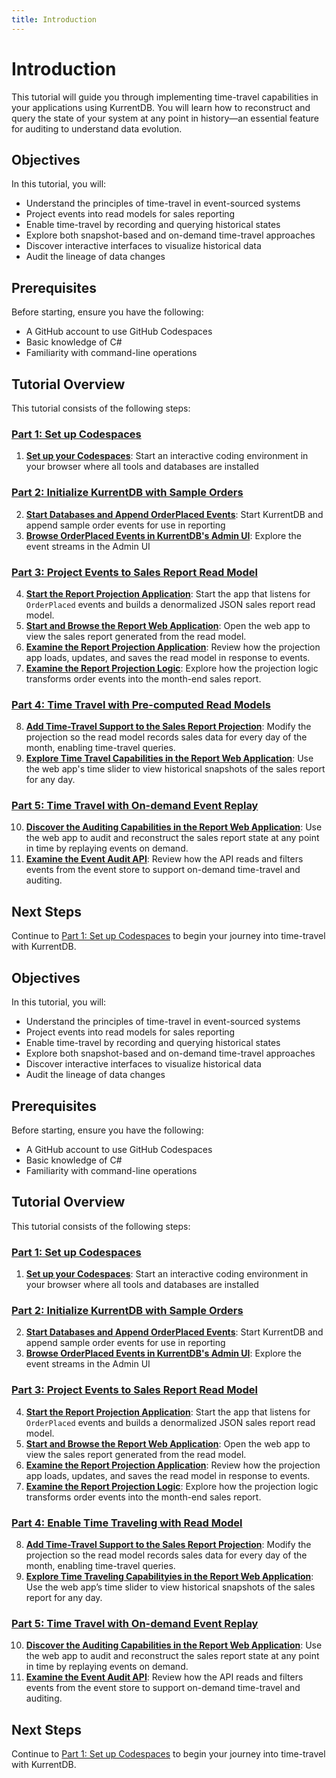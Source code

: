 ```yaml
---
title: Introduction
---
```


# Introduction

This tutorial will guide you through implementing time-travel capabilities in your applications using KurrentDB. You will learn how to reconstruct and query the state of your system at any point in history—an essential feature for auditing to understand data evolution.

## Objectives

In this tutorial, you will:

- Understand the principles of time-travel in event-sourced systems
- Project events into read models for sales reporting
- Enable time-travel by recording and querying historical states
- Explore both snapshot-based and on-demand time-travel approaches
- Discover interactive interfaces to visualize historical data
- Audit the lineage of data changes

## Prerequisites

Before starting, ensure you have the following:

- A GitHub account to use GitHub Codespaces
- Basic knowledge of C#
- Familiarity with command-line operations

## Tutorial Overview

This tutorial consists of the following steps:

### [Part 1: Set up Codespaces](/getting-started/use-cases/time-travel/tutorial-1.md)
1. **[Set up your Codespaces](/getting-started/use-cases/time-travel/tutorial-1.md#step-1-set-up-your-codespaces)**: Start an interactive coding environment in your browser where all tools and databases are installed

### [Part 2: Initialize KurrentDB with Sample Orders](/getting-started/use-cases/time-travel/tutorial-2.md)
2. **[Start Databases and Append OrderPlaced Events](/getting-started/use-cases/time-travel/tutorial-2.md#step-2-start-databases-and-append-orderplaced-event-to-kurrentdb)**: Start KurrentDB and append sample order events for use in reporting
3. **[Browse OrderPlaced Events in KurrentDB's Admin UI](/getting-started/use-cases/time-travel/tutorial-2.md#step-3-browse-orderplaced-events-in-kurrentdb-s-admin-ui)**: Explore the event streams in the Admin UI

### [Part 3: Project Events to Sales Report Read Model](/getting-started/use-cases/time-travel/tutorial-3.md)
4. **[Start the Report Projection Application](/getting-started/use-cases/time-travel/tutorial-3.md#step-4-start-the-report-projection-application)**: Start the app that listens for `OrderPlaced` events and builds a denormalized JSON sales report read model.
5. **[Start and Browse the Report Web Application](/getting-started/use-cases/time-travel/tutorial-3.md#step-5-start-and-browse-the-report-web-application)**: Open the web app to view the sales report generated from the read model.
6. **[Examine the Report Projection Application](/getting-started/use-cases/time-travel/tutorial-3.md#step-6-examine-the-report-projection-application)**: Review how the projection app loads, updates, and saves the read model in response to events.
7. **[Examine the Report Projection Logic](/getting-started/use-cases/time-travel/tutorial-3.md#step-7-examine-the-report-projection-logic)**: Explore how the projection logic transforms order events into the month-end sales report.

### [Part 4: Time Travel with Pre-computed Read Models](/getting-started/use-cases/time-travel/tutorial-4.md)
8. **[Add Time-Travel Support to the Sales Report Projection](/getting-started/use-cases/time-travel/tutorial-4.md#step-8-add-time-travel-support-to-sales-report-projection)**: Modify the projection so the read model records sales data for every day of the month, enabling time-travel queries.
9. **[Explore Time Travel Capabilities in the Report Web Application](/getting-started/use-cases/time-travel/tutorial-4.md#step-9-explore-time-travel-capability-in-the-report-web-application)**: Use the web app's time slider to view historical snapshots of the sales report for any day.

### [Part 5: Time Travel with On-demand Event Replay](/getting-started/use-cases/time-travel/tutorial-5.md)
10. **[Discover the Auditing Capabilities in the Report Web Application](/getting-started/use-cases/time-travel/tutorial-5.md#step-10-discover-the-auditing-capabilities-in-the-report-web-application)**: Use the web app to audit and reconstruct the sales report state at any point in time by replaying events on demand.
11. **[Examine the Event Audit API](/getting-started/use-cases/time-travel/tutorial-5.md#step-11-examine-the-event-audit-api)**: Review how the API reads and filters events from the event store to support on-demand time-travel and auditing.

## Next Steps

Continue to [Part 1: Set up Codespaces](/getting-started/use-cases/time-travel/tutorial-1.md) to begin your journey into time-travel with KurrentDB.

## Objectives

In this tutorial, you will:

- Understand the principles of time-travel in event-sourced systems
- Project events into read models for sales reporting
- Enable time-travel by recording and querying historical states
- Explore both snapshot-based and on-demand time-travel approaches
- Discover interactive interfaces to visualize historical data
- Audit the lineage of data changes

## Prerequisites

Before starting, ensure you have the following:

- A GitHub account to use GitHub Codespaces
- Basic knowledge of C#
- Familiarity with command-line operations

## Tutorial Overview

This tutorial consists of the following steps:

### [Part 1: Set up Codespaces](/getting-started/use-cases/time-travel/tutorial-1.md)
1. **[Set up your Codespaces](/getting-started/use-cases/time-travel/tutorial-1.md#step-1-set-up-your-codespaces)**: Start an interactive coding environment in your browser where all tools and databases are installed

### [Part 2: Initialize KurrentDB with Sample Orders](/getting-started/use-cases/time-travel/tutorial-2.md)
2. **[Start Databases and Append OrderPlaced Events](/getting-started/use-cases/time-travel/tutorial-2.md#step-2-start-databases-and-append-orderplaced-event-to-kurrentdb)**: Start KurrentDB and append sample order events for use in reporting
3. **[Browse OrderPlaced Events in KurrentDB's Admin UI](/getting-started/use-cases/time-travel/tutorial-2.md#step-3-browse-orderplaced-events-in-kurrentdb-s-admin-ui)**: Explore the event streams in the Admin UI

### [Part 3: Project Events to Sales Report Read Model](/getting-started/use-cases/time-travel/tutorial-3.md)
4. **[Start the Report Projection Application](/getting-started/use-cases/time-travel/tutorial-3.md#step-4-start-the-report-projection-application)**: Start the app that listens for `OrderPlaced` events and builds a denormalized JSON sales report read model.
5. **[Start and Browse the Report Web Application](/getting-started/use-cases/time-travel/tutorial-3.md#step-5-start-and-browse-the-report-web-application)**: Open the web app to view the sales report generated from the read model.
6. **[Examine the Report Projection Application](/getting-started/use-cases/time-travel/tutorial-3.md#step-6-examine-the-report-projection-application)**: Review how the projection app loads, updates, and saves the read model in response to events.
7. **[Examine the Report Projection Logic](/getting-started/use-cases/time-travel/tutorial-3.md#step-7-examine-the-report-projection-logic)**: Explore how the projection logic transforms order events into the month-end sales report.

### [Part 4: Enable Time Traveling with Read Model](/getting-started/use-cases/time-travel/tutorial-4.md)
8. **[Add Time-Travel Support to the Sales Report Projection](/getting-started/use-cases/time-travel/tutorial-4.md#step-8-add-time-traveling-support-to-sales-report-projection)**: Modify the projection so the read model records sales data for every day of the month, enabling time-travel queries.
9. **[Explore Time Traveling Capabilityies in the Report Web Application](/getting-started/use-cases/time-travel/tutorial-4.md#step-9-explore-time-traveling-capability-in-the-report-web-application)**: Use the web app’s time slider to view historical snapshots of the sales report for any day.

### [Part 5: Time Travel with On-demand Event Replay](/getting-started/use-cases/time-travel/tutorial-5.md)
10. **[Discover the Auditing Capabilities in the Report Web Application](/getting-started/use-cases/time-travel/tutorial-5.md#step-10-discover-the-auditing-capabilities-in-the-report-web-application)**: Use the web app to audit and reconstruct the sales report state at any point in time by replaying events on demand.
11. **[Examine the Event Audit API](/getting-started/use-cases/time-travel/tutorial-5.md#step-11-examine-the-event-audit-api)**: Review how the API reads and filters events from the event store to support on-demand time-travel and auditing.

## Next Steps

Continue to [Part 1: Set up Codespaces](/getting-started/use-cases/time-travel/tutorial-1.md) to begin your journey into time-travel with KurrentDB.